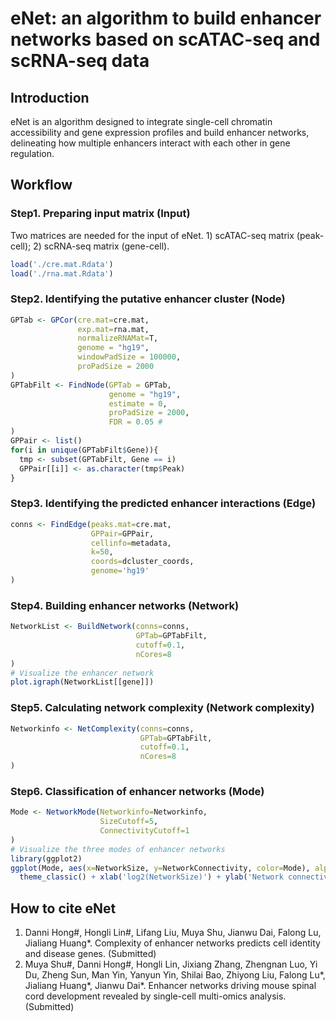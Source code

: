 # eNet: an algorithm to build enhancer networks based on scATAC-seq and scRNA-seq data
## Introduction
eNet is an algorithm designed to integrate single-cell chromatin accessibility and gene expression profiles and build enhancer networks, delineating how multiple enhancers interact with each other in gene regulation. 

## Workflow
### Step1. Preparing input matrix (Input)
Two matrices are needed for the input of eNet. 1) scATAC-seq matrix (peak-cell); 2) scRNA-seq matrix (gene-cell).
```r
load('./cre.mat.Rdata')
load('./rna.mat.Rdata')
```
### Step2. Identifying the putative enhancer cluster (Node)
```r
GPTab <- GPCor(cre.mat=cre.mat,  
               exp.mat=rna.mat,  
               normalizeRNAMat=T, 
               genome = "hg19", 
               windowPadSize = 100000, 
               proPadSize = 2000 
)
GPTabFilt <- FindNode(GPTab = GPTab, 
                      genome = "hg19", 
                      estimate = 0, 
                      proPadSize = 2000, 
                      FDR = 0.05 # 
)
GPPair <- list()
for(i in unique(GPTabFilt$Gene)){
  tmp <- subset(GPTabFilt, Gene == i)
  GPPair[[i]] <- as.character(tmp$Peak)
}
```
### Step3. Identifying the predicted enhancer interactions (Edge)
```r
conns <- FindEdge(peaks.mat=cre.mat, 
                  GPPair=GPPair,
                  cellinfo=metadata, 
                  k=50, 
                  coords=dcluster_coords, 
                  genome='hg19' 
)
```
### Step4. Building enhancer networks (Network)
```r
NetworkList <- BuildNetwork(conns=conns, 
                            GPTab=GPTabFilt,  
                            cutoff=0.1, 
                            nCores=8 
)
# Visualize the enhancer network
plot.igraph(NetworkList[[gene]])
```
### Step5. Calculating network complexity (Network complexity)
```r
Networkinfo <- NetComplexity(conns=conns,  
                             GPTab=GPTabFilt,   
                             cutoff=0.1,
                             nCores=8 
)
```
### Step6. Classification of enhancer networks (Mode)
```r
Mode <- NetworkMode(Networkinfo=Networkinfo,  
                    SizeCutoff=5, 
                    ConnectivityCutoff=1
)
# Visualize the three modes of enhancer networks 
library(ggplot2)
ggplot(Mode, aes(x=NetworkSize, y=NetworkConnectivity, color=Mode), alpha=0.8) + geom_point() +
  theme_classic() + xlab('log2(NetworkSize)') + ylab('Network connectivity')
```

## How to cite eNet
1. Danni Hong#, Hongli Lin#, Lifang Liu, Muya Shu, Jianwu Dai, Falong Lu, Jialiang Huang*. Complexity of enhancer networks predicts cell identity and disease genes. (Submitted)
2. Muya Shu#, Danni Hong#, Hongli Lin, Jixiang Zhang, Zhengnan Luo, Yi Du, Zheng Sun, Man Yin, Yanyun Yin, Shilai Bao, Zhiyong Liu, Falong Lu*, Jialiang Huang*, Jianwu Dai*. Enhancer networks driving mouse spinal cord development revealed by single-cell multi-omics analysis. (Submitted)
